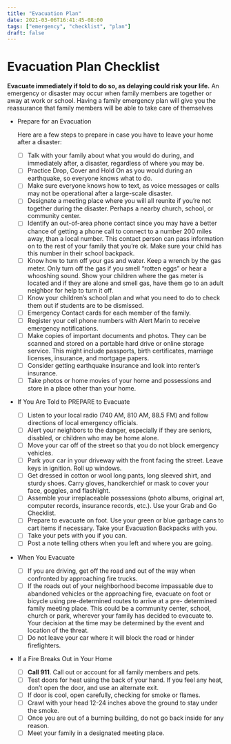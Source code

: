 ```yaml
---
title: "Evacuation Plan"
date: 2021-03-06T16:41:45-08:00
tags: ["emergency", "checklist", "plan"]
draft: false
---
```

# Evacuation Plan Checklist

**Evacuate immediately if told to do so, as delaying could risk your life.**
An emergency or disaster may occur when family members are together or away at work or school. Having a family emergency plan will give you the reassurance that family members will be able to take care of themselves

- Prepare for an Evacuation

    Here are a few steps to prepare in case you have to leave your home after a disaster:

    - [ ]  Talk with your family about what you would do during, and immediately after, a disaster, regardless of where you may be.
    - [ ]  Practice Drop, Cover and Hold On as you would during an earthquake, so everyone knows what to do.
    - [ ]  Make sure everyone knows how to text, as voice messages or calls may not be operational after a large-scale disaster.
    - [ ]  Designate a meeting place where you will all reunite if you’re not together during the disaster. Perhaps a nearby church, school, or community center.
    - [ ]  Identify an out-of-area phone contact since you may have a better chance of getting a phone call to connect to a number 200 miles away, than a local number. This contact person can pass information on to the rest of your family that you’re ok. Make sure your child has this number in their school backpack.
    - [ ]  Know how to turn off your gas and water. Keep a wrench by the gas meter. Only turn off the gas if you smell “rotten eggs” or hear a whooshing sound. Show your children where the gas meter is located and if they are alone and smell gas, have them go to an adult neighbor for help to turn it off.
    - [ ]  Know your children’s school plan and what you need to do to check them out if students are to be dismissed.
    - [ ]  Emergency Contact cards for each member of the family.
    - [ ]  Register your cell phone numbers with Alert Marin to receive emergency notifications.
    - [ ]  Make copies of important documents and photos. They can be scanned and stored on a portable hard drive or online storage service. This might include passports, birth certificates, marriage licenses, insurance, and mortgage papers.
    - [ ]  Consider getting earthquake insurance and look into renter’s insurance.
    - [ ]  Take photos or home movies of your home and possessions and store in a place other than your home.

- If You Are Told to PREPARE to Evacuate

    - [ ]  Listen to your local radio (740 AM, 810 AM, 88.5 FM) and follow directions of local emergency
    officials.
    - [ ]  Alert your neighbors to the danger, especially if they are seniors, disabled, or children who may be home alone.
    - [ ]  Move your car off of the street so that you do not block emergency vehicles.
    - [ ]  Park your car in your driveway with the front facing the street. Leave keys in ignition. Roll up
    windows.
    - [ ]  Get dressed in cotton or wool long pants, long sleeved shirt, and sturdy shoes. Carry gloves, handkerchief or mask to cover your face, goggles, and flashlight.
    - [ ]  Assemble your irreplaceable possessions (photo albums, original art, computer records, insurance records, etc.). Use your Grab and Go Checklist.
    - [ ]  Prepare to evacuate on foot. Use your green or blue garbage cans to cart items if necessary. Take your Evacuation Backpacks with you.
    - [ ]  Take your pets with you if you can.
    - [ ]  Post a note telling others when you left and where you are going.

- When You Evacuate

    - [ ]  If you are driving, get off the road and out of the way when confronted by approaching fire trucks.
    - [ ]  If the roads out of your neighborhood become impassable due to abandoned vehicles or the approaching fire, evacuate on foot or bicycle using pre-determined routes to arrive at a pre- determined family meeting place. This could be a community center, school, church or park, wherever your family has decided to evacuate to. Your decision at the time may be determined by the event and location of the threat.
    - [ ]  Do not leave your car where it will block the road or hinder firefighters.

- If a Fire Breaks Out in Your Home

    - [ ]  **Call 911**. Call out or account for all family members and pets.
    - [ ]  Test doors for heat using the back of your hand. If you feel any heat, don’t open the door, and
    use an alternate exit.
    - [ ]  If door is cool, open carefully, checking for smoke or flames.
    - [ ]  Crawl with your head 12-24 inches above the ground to stay under the smoke.
    - [ ]  Once you are out of a burning building, do not go back inside for any reason.
    - [ ]  Meet your family in a designated meeting place.